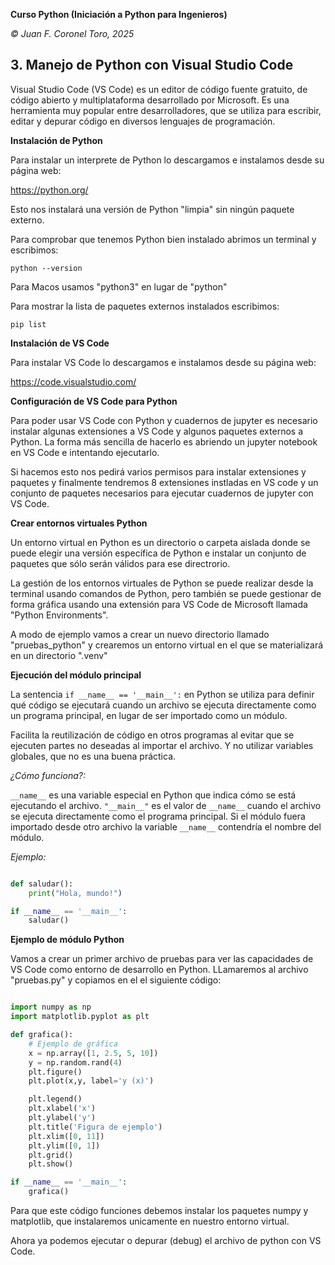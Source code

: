 __Curso Python (Iniciación a Python para Ingenieros)__

_© Juan F. Coronel Toro, 2025_

## 3. Manejo de Python con Visual Studio Code

Visual Studio Code (VS Code) es un editor de código fuente gratuito, de código abierto y multiplataforma desarrollado por Microsoft. Es una herramienta muy popular entre desarrolladores, que se utiliza para escribir, editar y depurar código en diversos lenguajes de programación. 

__Instalación de Python__

Para instalar un interprete de Python lo descargamos e instalamos desde su página web:

https://python.org/

Esto nos instalará una versión de Python "limpia" sin ningún paquete externo.

Para comprobar que tenemos Python bien instalado abrimos un terminal y escribimos:

```
python --version
```

Para Macos usamos "python3" en lugar de "python"

Para mostrar la lista de paquetes externos instalados escribimos:
````
pip list
````

__Instalación de VS Code__

Para instalar VS Code lo descargamos e instalamos desde su página web:

https://code.visualstudio.com/


__Configuración de VS Code para Python__

Para poder usar VS Code con Python y cuadernos de jupyter es necesario instalar algunas extensiones a VS Code y algunos paquetes externos a Python. La forma más sencilla de hacerlo es abriendo un jupyter notebook en VS Code e intentando ejecutarlo.

Si hacemos esto nos pedirá varios permisos para instalar extensiones y paquetes y finalmente tendremos 8 extensiones instladas en VS code y un conjunto de paquetes necesarios para ejecutar cuadernos de jupyter con VS Code.

__Crear entornos virtuales Python__

Un entorno virtual en Python es un directorio o carpeta aislada donde se puede elegir una versión específica de Python e instalar un conjunto de paquetes que sólo serán válidos para ese directrorio.

La gestión de los entornos virtuales de Python se puede realizar desde la terminal usando comandos de Python, pero también se puede gestionar de forma gráfica usando una extensión para VS Code de Microsoft llamada "Python Environments".

A modo de ejemplo vamos a crear un nuevo directorio llamado "pruebas_python" y crearemos un entorno virtual en el que se materializará en un directorio ".venv"

__Ejecución del módulo principal__

La sentencia `if __name__ == '__main__':` en Python se utiliza para definir qué código se ejecutará cuando un archivo se ejecuta directamente como un programa principal, en lugar de ser importado como un módulo. 

Facilita la reutilización de código en otros programas al evitar que se ejecuten partes no deseadas al importar el archivo. Y no utilizar variables globales, que no es una buena práctica.

_¿Cómo funciona?:_

`__name__` es una variable especial en Python que indica cómo se está ejecutando el archivo. `"__main__"` es el valor de `__name__` cuando el archivo se ejecuta directamente como el programa principal. Si el módulo fuera importado desde otro archivo la variable `__name__` contendría el nombre del módulo.

_Ejemplo:_

```python

def saludar():
    print("Hola, mundo!")

if __name__ == '__main__':
    saludar()
````

__Ejemplo de módulo Python__

Vamos a crear un primer archivo de pruebas para ver las capacidades de VS Code como entorno de desarrollo en Python. LLamaremos al archivo "pruebas.py" y copiamos en el el siguiente código:

```python

import numpy as np
import matplotlib.pyplot as plt

def grafica():
    # Ejemplo de gráfica
    x = np.array([1, 2.5, 5, 10])
    y = np.random.rand(4)
    plt.figure()
    plt.plot(x,y, label='y (x)')

    plt.legend()
    plt.xlabel('x')
    plt.ylabel('y')
    plt.title('Figura de ejemplo')
    plt.xlim([0, 11])
    plt.ylim([0, 1])
    plt.grid()
    plt.show()

if __name__ == '__main__':
    grafica()
```

Para que este código funciones debemos instalar los paquetes numpy y matplotlib, que instalaremos unicamente en nuestro entorno virtual.

Ahora ya podemos ejecutar o depurar (debug) el archivo de python con VS Code.



